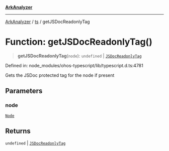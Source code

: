 [**ArkAnalyzer**](../../../../README.md)

***

[ArkAnalyzer](../../../../globals.md) / [ts](../README.md) / getJSDocReadonlyTag

# Function: getJSDocReadonlyTag()

> **getJSDocReadonlyTag**(`node`): `undefined` \| [`JSDocReadonlyTag`](../interfaces/JSDocReadonlyTag.md)

Defined in: node\_modules/ohos-typescript/lib/typescript.d.ts:4781

Gets the JSDoc protected tag for the node if present

## Parameters

### node

[`Node`](../interfaces/Node.md)

## Returns

`undefined` \| [`JSDocReadonlyTag`](../interfaces/JSDocReadonlyTag.md)
